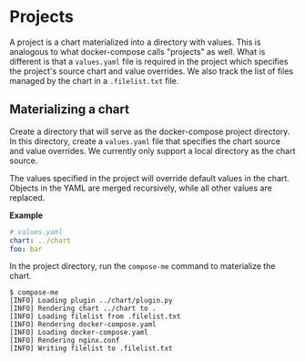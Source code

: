 # Projects

A project is a chart materialized into a directory with values. This is analogous to what docker-compose calls
"projects" as well. What is different is that a `values.yaml` file is required in the project which specifies the
project's source chart and value overrides. We also track the list of files managed by the chart in a `.filelist.txt`
file.

## Materializing a chart

Create a directory that will serve as the docker-compose project directory. In this directory, create a `values.yaml`
file that specifies the chart source and value overrides. We currently only support a local directory as the chart
source.

The values specified in the project will override default values in the chart. Objects in the YAML are merged
recursively, while all other values are replaced.

__Example__

```yaml
# values.yaml
chart: ../chart
foo: bar
```

In the project directory, run the `compose-me` command to materialize the chart.

```
$ compose-me
[INFO] Loading plugin ../chart/plugin.py
[INFO] Rendering chart ../chart to .
[INFO] Loading filelist from .filelist.txt
[INFO] Rendering docker-compose.yaml
[INFO] Loading docker-compose.yaml
[INFO] Rendering nginx.conf
[INFO] Writing filelist to .filelist.txt
```
